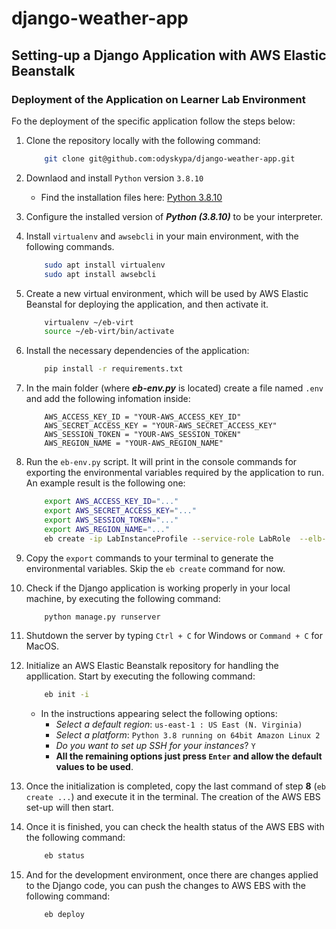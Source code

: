 # django-weather-app
## Setting-up a Django Application with AWS Elastic Beanstalk
### Deployment of the Application on Learner Lab Environment

Fo the deployment of the specific application follow the steps below:

1. Clone the repository locally with the following command:
    ```bash
        git clone git@github.com:odyskypa/django-weather-app.git
    ```

2. Downlaod and install `Python` version `3.8.10`
    - Find the installation files here: [Python 3.8.10](https://www.python.org/downloads/release/python-3810/)

3. Configure the installed version of ***Python (3.8.10)*** to be your interpreter.

4. Install `virtualenv` and `awsebcli` in your main environment, with the following commands.
    
    ```bash
        sudo apt install virtualenv
        sudo apt install awsebcli
    ```

5. Create a new virtual environment, which will be used by AWS Elastic Beanstal for deploying the application, and then activate it.

    ```bash
        virtualenv ~/eb-virt
        source ~/eb-virt/bin/activate
    ```

6. Install the necessary dependencies of the application:

    ```bash
        pip install -r requirements.txt
    ```

7. In the main folder (where ***eb-env.py*** is located) create a file named `.env` and add the following infomation inside:
    ```
        AWS_ACCESS_KEY_ID = "YOUR-AWS_ACCESS_KEY_ID"
        AWS_SECRET_ACCESS_KEY = "YOUR-AWS_SECRET_ACCESS_KEY"
        AWS_SESSION_TOKEN = "YOUR-AWS_SESSION_TOKEN"
        AWS_REGION_NAME = "YOUR-AWS_REGION_NAME"
    ```
8. Run the `eb-env.py` script. It will print in the console commands for exporting the environmental variables required by the application to run. An example result is the following one:
    ```bash
        export AWS_ACCESS_KEY_ID="..."
        export AWS_SECRET_ACCESS_KEY="..."
        export AWS_SESSION_TOKEN="..."
        export AWS_REGION_NAME="..."
        eb create -ip LabInstanceProfile --service-role LabRole  --elb-type application --envvars "AWS_ACCESS_KEY_ID="...",AWS_SECRET_ACCESS_KEY="...",AWS_SESSION_TOKEN="...",AWS_REGION_NAME="...""
    ```
9. Copy the `export` commands to your terminal to generate the environmental variables. Skip the `eb create` command for now.

10. Check if the Django application is working properly in your local machine, by executing the following command:
    ```python
        python manage.py runserver
    ```
11. Shutdown the server by typing `Ctrl + C` for Windows or `Command + C` for MacOS.
12. Initialize an AWS Elastic Beanstalk repository for handling the appllication. Start by executing the following command:
    ```bash
        eb init -i
    ```
    - In the instructions appearing select the following options:
        - *Select a default region*:  `us-east-1 : US East (N. Virginia)`
        - *Select a platform*: `Python 3.8 running on 64bit Amazon Linux 2`
        - *Do you want to set up SSH for your instances*? `Y`
        - **All the remaining options just press `Enter` and allow the default values to be used**.
13. Once the initialization is completed, copy the last command of step **8** (`eb create ...`) and execute it in the terminal. The creation of the AWS EBS set-up will then start.
14. Once it is finished, you can check the health status of the AWS EBS with the following command:
    ```bash
        eb status
    ```
15. And for the development environment, once there are changes applied to the Django code, you can push the changes to AWS EBS with the following command:
    ```
        eb deploy
    ```